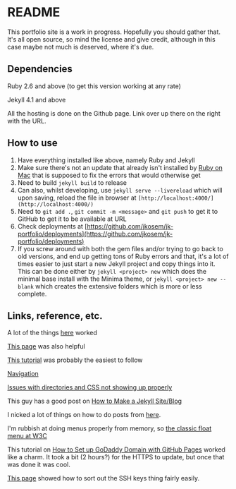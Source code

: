 # README

This portfolio site is a work in progress. Hopefully you should gather that. It's all open source, so mind the license and give credit, although in this case maybe not much is deserved, where it's due.

## Dependencies

Ruby 2.6 and above (to get this version working at any rate)

Jekyll 4.1 and above

All the hosting is done on the Github page. Link over up there on the right with the URL.

## How to use

1. Have everything installed like above, namely Ruby and Jekyll
2. Make sure there's not an update that already isn't installed by [Ruby on Mac](https://www.rubyonmac.dev) that is supposed to fix the errors that would otherwise get
3. Need to build `jekyll build` to release
4. Can also, whilst developing, use `jekyll serve --livereload` which will upon saving, reload the file in browser at `[http://localhost:4000/](http://localhost:4000/)`
5. Need to `git add .`, `git commit -m <message>` and `git push` to get it to GitHub to get it to be available at URL
6. Check deployments at [https://github.com/jkosem/jk-portfolio/deployments](https://github.com/jkosem/jk-portfolio/deployments)
7. If you screw around with both the gem files and/or trying to go back to old versions, and end up getting tons of Ruby errors and that, it's a lot of times easier to just start a new Jekyll project and copy things into it. This can be done either by `jekyll <project> new` which does the minimal base install with the Minima theme, or `jekyll <project> new --blank` which creates the extensive folders which is more or less complete.

## Links, reference, etc.

A lot of the things [here](https://github.com/jekyll/jekyll/issues/3984) worked

[This page](https://idratherbewriting.com/documentation-theme-jekyll/mydoc_install_jekyll_on_mac.html) was also helpful

[This tutorial](https://www.youtube.com/watch?v=-LhLFeuvc38) was probably the easiest to follow

[Navigation](https://learn.cloudcannon.com/jekyll/simple-navigation/)

[Issues with directories and CSS not showing up properly](https://github.community/t/css-not-being-applied-in-pages/10466/10)

This guy has a good post on [How to Make a Jekyll Site/Blog](https://brianm.me/posts/how-to-make-jekyll-site-blog)

I nicked a lot of things on how to do posts from [here](https://www.section.io/engineering-education/build-a-jekyll-site/).

I'm rubbish at doing menus properly from memory, so [the classic float menu at W3C](https://www.w3schools.com/Css/css_navbar_horizontal.asp)

This tutorial on [How to Set up GoDaddy Domain with GitHub Pages](https://hackernoon.com/how-to-set-up-godaddy-domain-with-github-pages-a9300366c7b) worked like a charm. It took a bit (2 hours?) for the HTTPS to update, but once that was done it was cool.

[This page](https://jhooq.com/github-permission-denied-publickey/) showed how to sort out the SSH keys thing fairly easily.
